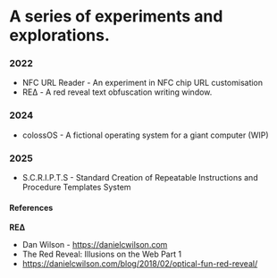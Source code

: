 # A series of experiments and explorations.

### 2022
- NFC URL Reader - An experiment in NFC chip URL customisation
- REΔ - A red reveal text obfuscation writing window.

### 2024
- colossOS - A fictional operating system for a giant computer (WIP)

### 2025
- S.C.R.I.P.T.S - Standard Creation of Repeatable Instructions and Procedure Templates System

#### References


**REΔ**
- Dan Wilson - https://danielcwilson.com
- The Red Reveal: Illusions on the Web Part 1
- https://danielcwilson.com/blog/2018/02/optical-fun-red-reveal/
